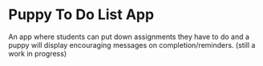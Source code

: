 # Puppy To Do List App
An app where students can put down assignments they have to do and a puppy will display encouraging messages on completion/reminders.
(still a work in progress)
